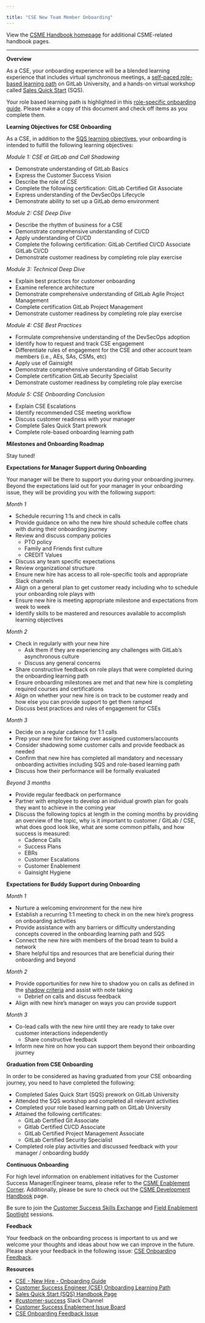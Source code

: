 ```yaml
---

title: "CSE New Team Member Onboarding"
---
```







View the [CSME Handbook homepage](/handbook/customer-success/csm/) for additional CSME-related handbook pages.

---
**Overview**

As a CSE, your onboarding experience will be a blended learning experience that includes virtual synchronous meetings, a [self-paced role-based learning path](https://levelup.gitlab.com/access/saml/login/internal-team-members?returnTo=https://university.gitlab.com/learn/learning-path/scale-customer-success-engineer-cse-onboarding) on GitLab University, and a hands-on virtual workshop called [Sales Quick Start](https://handbook.gitlab.com/handbook/sales/onboarding/) (SQS). 

Your role based learning path is highlighted in this [role-specific onboarding guide](https://docs.google.com/document/d/1jY0YnL7whNVVK_VeoxRPjn-Iloj8_Su_3YOx0X1bKtw/edit?usp=sharing). Please make a copy of this document and check off items as you complete them.

**Learning Objectives for CSE Onboarding**

As a CSE, in addition to the [SQS learning objectives](https://handbook.gitlab.com/handbook/sales/onboarding/sqs-learning-objectives/), your onboarding is intended to fulfill the following learning objectives: 

*Module 1: CSE at GitLab and Call Shadowing*
- Demonstrate understanding of GitLab Basics 
- Express the Customer Success Vision 
- Describe the role of CSE 
- Complete the following certification: GitLab Certified Git Associate  
- Express understanding of the DevSecOps Lifecycle 
- Demonstrate ability to set up a GitLab demo environment 

*Module 2: CSE Deep Dive*
- Describe the rhythm of business for a CSE 
- Demonstrate comprehensive understanding of CI/CD
- Apply understanding of CI/CD
- Complete the following certification: GitLab Certified CI/CD Associate  GitLab CI/CD 
- Demonstrate customer readiness by completing role play exercise 

*Module 3: Technical Deep Dive*
- Explain best practices for customer onboarding 
- Examine reference architecture 
- Demonstrate comprehensive understanding of GitLab Agile Project Management 
- Complete certification GitLab Project Management 
- Demonstrate customer readiness by completing role play exercise 

*Module 4: CSE Best Practices*
- Formulate comprehensive understanding of the DevSecOps adoption 
- Identify how to request and track CSE engagement 
- Differentiate rules of engagement for the CSE and other account team members (i.e., AEs, SAs, CSMs, etc) 
- Apply use of Gainsight 
- Demonstrate comprehensive understanding of Gitlab Security 
- Complete certification GitLab Security Specialist 
- Demonstrate customer readiness by completing role play exercise 

*Module 5: CSE Onboarding Conclusion*
- Explain CSE Escalations 
- Identify recommended CSE meeting workflow 
- Discuss customer readiness with your manager 
- Complete Sales Quick Start prework 
- Complete role-based onboarding learning path 

**Milestones and Onboarding Roadmap**

Stay tuned! 

**Expectations for Manager Support during Onboarding**

Your manager will be there to support you during your onboarding journey. Beyond the expectations laid out for your manager in your onboarding issue, they will be providing you with the following support: 

*Month 1*
- Schedule recurring 1:1s and check in calls 
- Provide guidance on who the new hire should schedule coffee chats with during their onboarding journey 
- Review and discuss company policies 
  - PTO policy
  - Family and Friends first culture 
  - CREDIT Values 
- Discuss any team specific expectations 
- Review organizational structure 
- Ensure new hire has access to all role-specific tools and appropriate Slack channels 
- Align on a general plan to get customer ready including who to schedule your onboarding role plays with 
- Ensure new hire is meeting appropriate milestone and expectations from week to week 
- Identify skills to be mastered and resources available to accomplish learning objectives 

*Month 2*
- Check in regularly with your new hire  
  - Ask them if they are experiencing any challenges with GitLab’s asynchronous culture
  - Discuss any general concerns 
- Share constructive feedback on role plays that were completed during the onboarding learning path 
- Ensure onboarding milestones are met and that new hire is completing required courses and certifications 
- Align on whether your new hire is on track to be customer ready and how else you can provide support to get them ramped 
- Discuss best practices and rules of engagement for CSEs 

*Month 3*
- Decide on a regular cadence for 1:1 calls 
- Prep your new hire for taking over assigned customers/accounts 
- Consider shadowing some customer calls and provide feedback as needed 
- Confirm that new hire has completed all mandatory and necessary onboarding activities including SQS and role-based learning path 
- Discuss how their performance will be formally evaluated 

*Beyond 3 months*
- Provide regular feedback on performance 
- Partner with employee to develop an individual growth plan for goals they want to achieve in the coming year 
- Discuss the following topics at length in the coming months by providing an overview of the topic, why is it important to customer / GitLab / CSE, what does good look like, what are some common pitfalls, and how success is measured: 
  -   Cadence Calls 
  -   Success Plans 
  -   EBRs 
  -   Customer Escalations 
  -   Customer Enablement 
  -   Gainsight Hygiene 

**Expectations for Buddy Support during Onboarding**

*Month 1*
- Nurture a welcoming environment for the new hire 
- Establish a recurring 1:1 meeting to check in on the new hire’s progress on onboarding activities 
- Provide assistance with any barriers or difficulty understanding concepts covered in the onboarding learning path and SQS 
- Connect the new hire with members of the broad team to build a network
- Share helpful tips and resources that are beneficial during their onboarding and beyond 

*Month 2*
- Provide opportunities for new hire to shadow you on calls as defined in the [shadow criteria](https://docs.google.com/document/d/1jY0YnL7whNVVK_VeoxRPjn-Iloj8_Su_3YOx0X1bKtw/edit#heading=h.1g07abmamci3) and assist with note taking 
  -   Debrief on calls and discuss feedback 
- Align with new hire’s manager on ways you can provide support 

*Month 3*
- Co-lead calls with the new hire until they are ready to take over customer interactions independently 
  -   Share constructive feedback 
- Inform new hire on how you can support them beyond their onboarding journey 

**Graduation from CSE Onboarding**

In order to be considered as having graduated from your CSE onboarding journey, you need to have completed the following: 

- Completed Sales Quick Start (SQS) prework on GitLab University 
- Attended the SQS workshop and completed all relevant activities 
- Completed your role based learning path on GitLab University 
- Attained the following certificates: 
  -   GitLab Certified Git Associate 
  -   Gitlab Certified CI/CD Associate 
  -   GitLab Certified Project Management Associate 
  -   GitLab Certified Security Specialist 
- Completed role play activities and discussed feedback with your manager /  onboarding buddy 

**Continuous Onboarding**

For high level information on enablement initiatives for the Customer Success Manager/Engineer teams, please refer to the [CSME Enablement Corner](https://docs.google.com/document/d/1xyaxc37iCDtfeabo2NXCRV31pNOdvieXoVDxJw_aXoM/edit). Additionally, please be sure to check out the [CSME Development Handbook](https://handbook.gitlab.com/handbook/customer-success/csm/csm-development/) page. 

Be sure to join the [Customer Success Skills Exchange](https://handbook.gitlab.com/handbook/sales/training/customer-success-skills-exchange/) and [Field Enablement Spotlight](https://handbook.gitlab.com/handbook/sales/training/sales-enablement-sessions/#field-enablement-spotlight-sessions) sessions. 

**Feedback**

Your feedback on the onboarding process is important to us and we welcome your thoughts and ideas about how we can improve in the future. Please share your feedback in the following issue: [CSE Onboarding Feedback](https://gitlab.com/gitlab-com/sales-team/field-operations/enablement/-/issues/2406). 

**Resources**

- [CSE - New Hire - Onboarding Guide](https://docs.google.com/document/d/1jY0YnL7whNVVK_VeoxRPjn-Iloj8_Su_3YOx0X1bKtw/edit?usp=sharing)
- [Customer Success Engineer (CSE) Onboarding Learning Path](https://levelup.gitlab.com/learn/learning-path/scale-customer-success-engineer-cse-onboarding) 
- [Sales Quick Start (SQS) Handbook Page](https://handbook.gitlab.com/handbook/sales/onboarding/) 
- [#customer-success](https://gitlab.enterprise.slack.com/archives/C5D346V08) Slack Channel 
- [Customer Success Enablement Issue Board](https://gitlab.com/gitlab-com/sales-team/field-operations/enablement/-/boards/4961994) 
- [CSE Onboarding Feedback Issue](https://gitlab.com/gitlab-com/sales-team/field-operations/enablement/-/issues/2406) 
